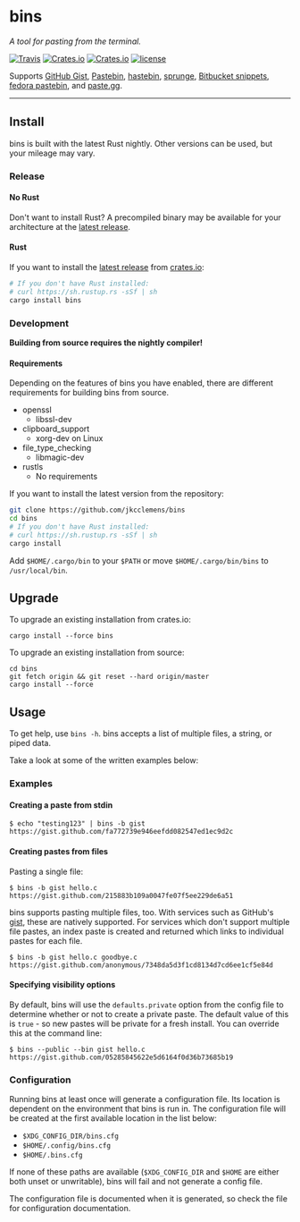 # bins

*A tool for pasting from the terminal.*

[![Travis](https://img.shields.io/travis/jkcclemens/bins/master.svg)](https://travis-ci.org/jkcclemens/bins)
[![Crates.io](https://img.shields.io/crates/v/bins.svg)](https://crates.io/crates/bins)
[![Crates.io](https://img.shields.io/crates/d/bins.svg)](https://crates.io/crates/bins)
[![license](https://img.shields.io/github/license/jkcclemens/bins.svg)](https://github.com/jkcclemens/bins/blob/master/LICENSE)

Supports [GitHub Gist](https://gist.github.com/), [Pastebin](http://pastebin.com/), [hastebin](http://hastebin.com/), [sprunge](http://sprunge.us/), [Bitbucket snippets](https://bitbucket.org/snippets/), [fedora pastebin](https://paste.fedoraproject.org/), and [paste.gg](https://paste.gg).

---

## Install

bins is built with the latest Rust nightly. Other versions can be used, but your mileage may vary.

### Release

#### No Rust

Don't want to install Rust? A precompiled binary may be available for your architecture at the
[latest release](https://github.com/jkcclemens/bins/releases/latest).

#### Rust

If you want to install the [latest release](https://crates.io/crates/bins) from [crates.io](https://crates.io/):

```sh
# If you don't have Rust installed:
# curl https://sh.rustup.rs -sSf | sh
cargo install bins
```

### Development

**Building from source requires the nightly compiler!**

#### Requirements

Depending on the features of bins you have enabled, there are different requirements for building bins from source.

- openssl
  - libssl-dev
- clipboard_support
  - xorg-dev on Linux
- file_type_checking
  - libmagic-dev
- rustls
  - No requirements

If you want to install the latest version from the repository:

```sh
git clone https://github.com/jkcclemens/bins
cd bins
# If you don't have Rust installed:
# curl https://sh.rustup.rs -sSf | sh
cargo install
```

Add `$HOME/.cargo/bin` to your `$PATH` or move `$HOME/.cargo/bin/bins` to `/usr/local/bin`.

## Upgrade

To upgrade an existing installation from crates.io:

```
cargo install --force bins
```

To upgrade an existing installation from source:

```
cd bins
git fetch origin && git reset --hard origin/master
cargo install --force
```

## Usage

To get help, use `bins -h`. bins accepts a list of multiple files, a string, or piped data.

Take a look at some of the written examples below:

### Examples

#### Creating a paste from stdin

```shell
$ echo "testing123" | bins -b gist
https://gist.github.com/fa772739e946eefdd082547ed1ec9d2c
```

#### Creating pastes from files

Pasting a single file:

```
$ bins -b gist hello.c
https://gist.github.com/215883b109a0047fe07f5ee229de6a51
```

bins supports pasting multiple files, too. With services such as GitHub's [gist](https://gist.github.com), these are
natively supported. For services which don't support multiple file pastes, an index paste is created and returned which
links to individual pastes for each file.

```
$ bins -b gist hello.c goodbye.c
https://gist.github.com/anonymous/7348da5d3f1cd8134d7cd6ee1cf5e84d
```

#### Specifying visibility options

By default, bins will use the `defaults.private` option from the config file to determine whether or not to create a
private paste. The default value of this is `true` - so new pastes will be private for a fresh install. You can override
this at the command line:

```
$ bins --public --bin gist hello.c
https://gist.github.com/05285845622e5d6164f0d36b73685b19
```

### Configuration

Running bins at least once will generate a configuration file. Its location is dependent on the environment that bins is
run in. The configuration file will be created at the first available location in the list below:

- `$XDG_CONFIG_DIR/bins.cfg`
- `$HOME/.config/bins.cfg`
- `$HOME/.bins.cfg`

If none of these paths are available (`$XDG_CONFIG_DIR` and `$HOME` are either both unset or unwritable), bins will fail
and not generate a config file.

The configuration file is documented when it is generated, so check the file for configuration documentation.
